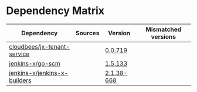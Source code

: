 # Dependency Matrix

Dependency | Sources | Version | Mismatched versions
---------- | ------- | ------- | -------------------
[cloudbees/jx-tenant-service](https://github.com/cloudbees/jx-tenant-service) |  | [0.0.719](https://github.com/cloudbees/jx-tenant-service/releases/tag/v0.0.719) | 
[jenkins-x/go-scm](https://github.com/jenkins-x/go-scm) |  | [1.5.133]() | 
[jenkins-x/jenkins-x-builders](https://github.com/jenkins-x/jenkins-x-builders) |  | [2.1.38-668]() | 
